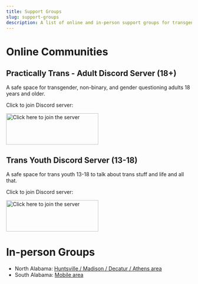 ```yaml
---
title: Support Groups
slug: support-groups
description: A list of online and in-person support groups for transgender and non-binary Alabamians
---
```


# Online Communities

## Practically Trans - Adult Discord Server (18+)

A safe space for transgender, non-binary, and gender questioning adults 18
years and older.

Click to join Discord server:

[<img alt="Click here to join the server" src="/theme/images/discord.png" width="250" height="85">](https://discord.gg/Z8p4Dsv)

## Trans Youth Discord Server (13-18)

A safe space for trans youth 13-18 to talk about trans stuff and life and all
that.

Click to join Discord server:

[<img alt="Click here to join the server" src="/theme/images/discord.png" width="250" height="85">](https://discord.gg/WDm9udY)

# In-person Groups

 - North Alabama: [Huntsville / Madison / Decatur / Athens area][1]
 - South Alabama: [Mobile area][2]

[1]: /pages/groups-north.html
[2]: /pages/groups-south.html

